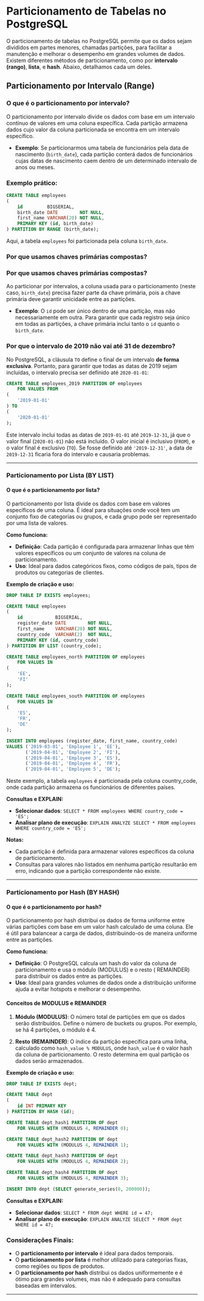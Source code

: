 # Particionamento de Tabelas no PostgreSQL

O particionamento de tabelas no PostgreSQL permite que os dados sejam divididos em partes menores, chamadas partições,
para facilitar a manutenção e melhorar o desempenho em grandes volumes de dados. Existem diferentes métodos de
particionamento, como por **intervalo (rango)**, **lista**, e **hash**. Abaixo, detalhamos cada um deles.

## Particionamento por Intervalo (Range)

### O que é o particionamento por intervalo?

O particionamento por intervalo divide os dados com base em um intervalo contínuo de valores em uma coluna específica.
Cada partição armazena dados cujo valor da coluna particionada se encontra em um intervalo específico.

- **Exemplo**: Se particionarmos uma tabela de funcionários pela data de nascimento (`birth_date`), cada partição
  conterá dados de funcionários cujas datas de nascimento caem dentro de um determinado intervalo de anos ou meses.

### Exemplo prático:

```sql
CREATE TABLE employees
(
    id         BIGSERIAL,
    birth_date DATE        NOT NULL,
    first_name VARCHAR(20) NOT NULL,
    PRIMARY KEY (id, birth_date)
) PARTITION BY RANGE (birth_date);
```

Aqui, a tabela `employees` foi particionada pela coluna `birth_date`.

### Por que usamos chaves primárias compostas?

### Por que usamos chaves primárias compostas?

Ao particionar por intervalos, a coluna usada para o particionamento (neste caso, `birth_date`) precisa fazer parte da
chave primária, pois a chave primária deve garantir unicidade entre as partições.

- **Exemplo**: O `id` pode ser único dentro de uma partição, mas não necessariamente em outra. Para garantir que cada
  registro seja único em todas as partições, a chave primária inclui tanto o `id` quanto o `birth_date`.

### Por que o intervalo de 2019 não vai até 31 de dezembro?

No PostgreSQL, a cláusula `TO` define o final de um intervalo **de forma exclusiva**. Portanto, para garantir que todas
as datas de 2019 sejam incluídas, o intervalo precisa ser definido até `2020-01-01`:

```sql
CREATE TABLE employees_2019 PARTITION OF employees
    FOR VALUES FROM
(
    '2019-01-01'
) TO
(
    '2020-01-01'
);
```

Este intervalo inclui todas as datas de `2019-01-01` até `2019-12-31`, já que o valor final (`2020-01-01`) não está
incluído.
O valor inicial é inclusivo (`FROM`), e o valor final é exclusivo (`TO`). Se fosse definido até `'2019-12-31'`, a data
de `2019-12-31` ficaria fora do intervalo e causaria
problemas.

---

### Particionamento por Lista (BY LIST)

#### O que é o particionamento por lista?

O particionamento por lista divide os dados com base em valores específicos 
de uma coluna. É ideal para situações onde você tem um conjunto fixo de categorias 
ou grupos, e cada grupo pode ser representado por uma lista de valores.

**Como funciona:**

- **Definição**: Cada partição é configurada para armazenar linhas que têm valores específicos ou um conjunto de valores
  na coluna de particionamento.
- **Uso**: Ideal para dados categóricos fixos, como códigos de país, tipos de produtos ou categorias de clientes.

**Exemplo de criação e uso:**

```sql
DROP TABLE IF EXISTS employees;

CREATE TABLE employees
(
    id            BIGSERIAL,
    register_date DATE        NOT NULL,
    first_name    VARCHAR(20) NOT NULL,
    country_code  VARCHAR(2)  NOT NULL,
    PRIMARY KEY (id, country_code)
) PARTITION BY LIST (country_code);

CREATE TABLE employees_north PARTITION OF employees
    FOR VALUES IN
(
    'EE',
    'FI'
);

CREATE TABLE employees_south PARTITION OF employees
    FOR VALUES IN
(
    'ES',
    'FR',
    'DE'
);

INSERT INTO employees (register_date, first_name, country_code)
VALUES ('2019-03-01', 'Employee 1', 'EE'),
       ('2019-04-01', 'Employee 2', 'FI'),
       ('2019-04-01', 'Employee 3', 'ES'),
       ('2019-04-01', 'Employee 4', 'FR'),
       ('2019-04-01', 'Employee 5', 'DE');
```
Neste exemplo, a tabela `employees` é particionada pela coluna country_code, onde cada partição armazena os funcionários de diferentes países.

**Consultas e EXPLAIN:**

- **Selecionar dados**: `SELECT * FROM employees WHERE country_code = 'ES';`
- **Analisar plano de execução**: `EXPLAIN ANALYZE SELECT * FROM employees WHERE country_code = 'ES';`

**Notas:**

- Cada partição é definida para armazenar valores específicos da coluna de particionamento.
- Consultas para valores não listados em nenhuma partição resultarão em erro, indicando que a partição correspondente
  não existe.

---

### Particionamento por Hash (BY HASH)

#### O que é o particionamento por hash?

O particionamento por hash distribui os dados de forma uniforme entre várias partições com base em um valor hash
calculado de uma coluna. Ele é útil para balancear a carga de dados, distribuindo-os de maneira uniforme entre as
partições.

**Como funciona:**

- **Definição**: O PostgreSQL calcula um hash do valor da coluna de particionamento e usa o módulo (MODULUS) e o resto (
  REMAINDER) para distribuir os dados entre as partições.
- **Uso**: Ideal para grandes volumes de dados onde a distribuição uniforme ajuda a evitar hotspots e melhorar o
  desempenho.

#### Conceitos de MODULUS e REMAINDER

1. **Módulo (MODULUS)**: O número total de partições em que os dados serão distribuídos. Define o número de buckets ou
   grupos. Por exemplo, se há 4 partições, o módulo é 4.

2. **Resto (REMAINDER)**: O índice da partição específica para uma linha, calculado como `hash_value % MODULUS`, onde
   `hash_value` é o valor hash da coluna de particionamento. O resto determina em qual partição os dados serão
   armazenados.

**Exemplo de criação e uso:**

```sql
DROP TABLE IF EXISTS dept;

CREATE TABLE dept
(
    id INT PRIMARY KEY
) PARTITION BY HASH (id);

CREATE TABLE dept_hash1 PARTITION OF dept
    FOR VALUES WITH (MODULUS 4, REMAINDER 0);

CREATE TABLE dept_hash2 PARTITION OF dept
    FOR VALUES WITH (MODULUS 4, REMAINDER 1);

CREATE TABLE dept_hash3 PARTITION OF dept
    FOR VALUES WITH (MODULUS 4, REMAINDER 2);

CREATE TABLE dept_hash4 PARTITION OF dept
    FOR VALUES WITH (MODULUS 4, REMAINDER 3);

INSERT INTO dept (SELECT generate_series(0, 200000));
```

**Consultas e EXPLAIN:**

- **Selecionar dados**: `SELECT * FROM dept WHERE id = 47;`
- **Analisar plano de execução**: `EXPLAIN ANALYZE SELECT * FROM dept WHERE id = 47;`

### Considerações Finais:

- O **particionamento por intervalo** é ideal para dados temporais.
- O **particionamento por lista** é melhor utilizado para categorias fixas, como regiões ou tipos de produtos.
- O **particionamento por hash** distribui os dados uniformemente e é ótimo para grandes volumes, mas não é adequado
  para consultas baseadas em intervalos.

---


